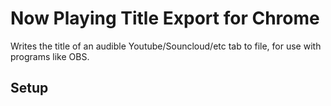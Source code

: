 # Now Playing Title Export for Chrome
 Writes the title of an audible Youtube/Souncloud/etc tab to file, for use with programs like OBS. 

## Setup

